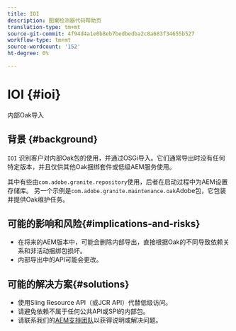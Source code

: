 ```yaml
---
title: IOI
description: 图案检测器代码帮助页
translation-type: tm+mt
source-git-commit: 4f94d4a1e0b8eb7bedbedba2c8a683f34655b527
workflow-type: tm+mt
source-wordcount: '152'
ht-degree: 0%

---
```



# IOI {#ioi}

内部Oak导入

## 背景 {#background}

`IOI` 识别客户对内部Oak包的使用，并通过OSGi导入。它们通常导出时没有任何特定版本，并且仅供其他Oak捆绑套件或低级AEM服务使用。

其中有些由`com.adobe.granite.repository`使用，后者在启动过程中为AEM设置存储库。 另一个示例是`com.adobe.granite.maintenance.oak`Adobe包，它包装并提供Oak维护任务。

## 可能的影响和风险{#implications-and-risks}

* 在将来的AEM版本中，可能会删除内部导出，直接根据Oak的不同导致依赖关系和非活动捆绑包损坏。
* 内部导出中的API可能会更改。

## 可能的解决方案{#solutions}

* 使用Sling Resource API（或JCR API）代替低级访问。
* 请避免依赖不属于任何公共API或SPI的内部包。
* 请联系我们的[AEM支持团队](https://helpx.adobe.com/enterprise/using/support-for-experience-cloud.html)以获得说明或解决问题。